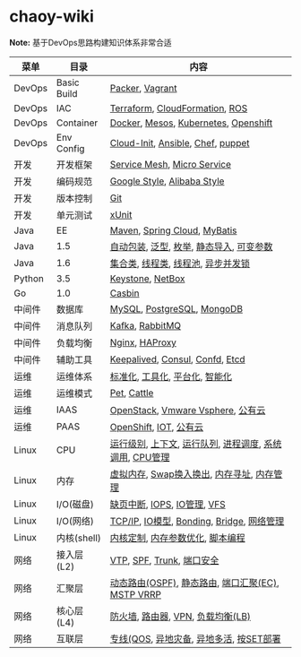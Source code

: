 # chaoy-wiki

**Note:** 基于DevOps思路构建知识体系非常合适

| 菜单   |      目录      |  内容 |
|----------|---------------|-------|
| DevOps |  Basic Build | [Packer](/wiki/devops/devops.html), [Vagrant](/wiki/devops/devops.html) |
| DevOps |    IAC   |   [Terraform](/wiki/devops/devops.html), [CloudFormation](/wiki/devops/devops.html), [ROS](/wiki/devops/devops.html) |
| DevOps | Container |    [Docker](/wiki/devops/devops.html), [Mesos](/wiki/devops/devops.html), [Kubernetes](/wiki/devops/devops.html), [Openshift](/wiki/devops/devops.html) |
| DevOps | Env Config |    [Cloud-Init](/wiki/devops/devops.html), [Ansible](/wiki/devops/devops.html), [Chef](/wiki/devops/devops.html), [puppet](/wiki/devops/devops.html) |
| 开发 |  开发框架 | [Service Mesh](/wiki/dev/dev.html), [Micro Service](/wiki/dev/dev.html) |
| 开发 |  编码规范   |   [Google Style](/wiki/dev/dev.html), [Alibaba Style](/wiki/dev/dev.html) |
| 开发 | 版本控制 |    [Git](/wiki/dev/dev.html) |
| 开发 | 单元测试 |    [xUnit](/wiki/dev/dev.html) |
| Java |  EE   | [Maven](/wiki/java/java.html), [Spring Cloud](/wiki/java/java.html), [MyBatis](/wiki/java/java.html) |
| Java | 1.5 | [自动包装](/wiki/java/java.html), [泛型](/wiki/java/java.html), [枚举](/wiki/java/java.html), [静态导入](/wiki/java/java.html), [可变参数](/wiki/java/java.html)  |
| Java | 1.6 | [集合类](/wiki/java/java.html), [线程类](/wiki/java/java.html), [线程池](/wiki/java/java.html), [异步并发锁](/wiki/java/java.html) |
| Python | 3.5 |  [Keystone](/wiki/python/python.html), [NetBox](/wiki/python/python.html)   |
| Go | 1.0 | [Casbin](/wiki/go/go.html)  |
| 中间件 |  数据库 | [MySQL](/wiki/middleware/middleware.html), [PostgreSQL](/wiki/middleware/middleware.html), [MongoDB](/wiki/middleware/middleware.html) |
| 中间件 |  消息队列   |   [Kafka](/wiki/middleware/middleware.html), [RabbitMQ](/wiki/middleware/middleware.html) |
| 中间件 | 负载均衡 |    [Nginx](/wiki/middleware/middleware.html), [HAProxy](/wiki/middleware/middleware.html) |
| 中间件 | 辅助工具 |    [Keepalived](/wiki/middleware/middleware.html), [Consul](/wiki/middleware/middleware.html), [Confd](/wiki/middleware/middleware.html), [Etcd](/wiki/middleware/middleware.html) |
| 运维 |  运维体系 | [标准化](/wiki/ops/ops.html), [工具化](/wiki/ops/ops.html), [平台化](/wiki/ops/ops.html), [智能化](/wiki/ops/ops.html) |
| 运维 |  运维模式   |   [Pet](/wiki/ops/ops.html), [Cattle](/wiki/ops/ops.html) |
| 运维 | IAAS |    [OpenStack](/wiki/ops/ops.html), [Vmware Vsphere](/wiki/ops/ops.html), [公有云](/wiki/ops/ops.html) |
| 运维 | PAAS |    [OpenShift](/wiki/ops/ops.html), [IOT](/wiki/ops/ops.html), [公有云](/wiki/ops/ops.html) |
| Linux |  CPU | [运行级别](/wiki/linux/linux.html), [上下文](/wiki/linux/linux.html), [运行队列](/wiki/linux/linux.html), [进程调度](/wiki/linux/linux.html), [系统调用](/wiki/linux/linux.html), [CPU管理](/wiki/linux/linux.html) |
| Linux |  内存   |   [虚拟内存](), [Swap换入换出](/wiki/linux/linux.html), [内存寻址](), [内存管理]() |
| Linux | I/O(磁盘) |    [缺页中断](/wiki/linux/linux.html), [IOPS](), [IO管理](/wiki/linux/linux.html), [VFS](/wiki/linux/linux.html) |
| Linux | I/O(网络) |    [TCP/IP](/wiki/linux/linux.html), [IO模型](), [Bonding](/wiki/linux/linux.html), [Bridge](/wiki/linux/linux.html), [网络管理](/wiki/linux/linux.html) |
| Linux | 内核(shell) |    [内核定制](/wiki/linux/linux.html), [内存参数优化](/wiki/linux/linux.html), [脚本编程](/wiki/linux/linux.html) |
| 网络 |  接入层(L2) | [VTP](/wiki/network/network.html), [SPF](/wiki/network/network.html), [Trunk](/wiki/network/network.html), [端口安全](/wiki/network/network.html) |
| 网络 |  汇聚层   |   [动态路由(OSPF)](/wiki/network/network.html), [静态路由](/wiki/network/network.html), [端口汇聚(EC)](/wiki/network/network.html), [MSTP VRRP](/wiki/network/network.html) |
| 网络 | 核心层(L4) |    [防火墙](/wiki/network/network.html), [路由器](/wiki/network/network.html), [VPN](), [负载均衡(LB)](/wiki/network/network.html) |
| 网络 | 互联层 |    [专线(QOS](/wiki/network/network.html), [异地灾备](/wiki/network/network.html), [异地多活](/wiki/network/network.html), [按SET部署](/wiki/network/network.html) |
